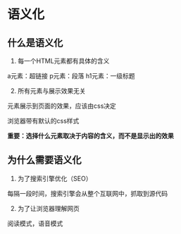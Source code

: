 # 语义化

## 什么是语义化

1. 每一个HTML元素都有具体的含义

a元素：超链接
p元素：段落
h1元素：一级标题

2. 所有元素与展示效果无关

元素展示到页面的效果，应该由css决定

浏览器带有默认的css样式

**重要：选择什么元素取决于内容的含义，而不是显示出的效果**

## 为什么需要语义化

1. 为了搜索引擎优化（SEO）

每隔一段时间，搜索引擎会从整个互联网中，抓取到源代码

2. 为了让浏览器理解网页

阅读模式，语音模式